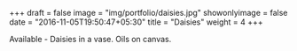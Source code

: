 +++
draft = false
image = "img/portfolio/daisies.jpg"
showonlyimage = false
date = "2016-11-05T19:50:47+05:30"
title = "Daisies"
weight = 4
+++

Available - Daisies in a vase. Oils on canvas.
